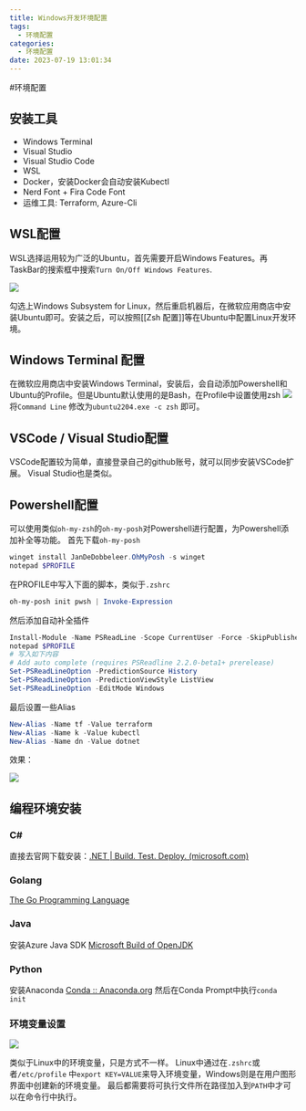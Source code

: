 ```yaml
---
title: Windows开发环境配置
tags:
  - 环境配置
categories:
  - 环境配置
date: 2023-07-19 13:01:34
---
```

#环境配置 

## 安装工具

- Windows Terminal
- Visual Studio
- Visual Studio Code
- WSL
- Docker，安装Docker会自动安装Kubectl
- Nerd Font + Fira Code Font
- 运维工具: Terraform, Azure-Cli

## WSL配置

WSL选择运用较为广泛的Ubuntu，首先需要开启Windows Features。再TaskBar的搜索框中搜索`Turn On/Off Windows Features`.

![](img/Pastedimage20230718153029.png)

勾选上Windows Subsystem for Linux，然后重启机器后，在微软应用商店中安装Ubuntu即可。安装之后，可以按照[[Zsh 配置]]等在Ubuntu中配置Linux开发环境。

## Windows Terminal 配置

在微软应用商店中安装Windows Terminal，安装后，会自动添加Powershell和Ubuntu的Profile。但是Ubuntu默认使用的是Bash，在Profile中设置使用zsh
![](img/Pastedimage20230718153243.png
)
将`Command Line` 修改为`ubuntu2204.exe -c zsh` 即可。


## VSCode / Visual Studio配置
VSCode配置较为简单，直接登录自己的github账号，就可以同步安装VSCode扩展。
Visual Studio也是类似。

## Powershell配置
可以使用类似`oh-my-zsh`的`oh-my-posh`对Powershell进行配置，为Powershell添加补全等功能。
首先下载`oh-my-posh`

```powershell
winget install JanDeDobbeleer.OhMyPosh -s winget
notepad $PROFILE
```

在PROFILE中写入下面的脚本，类似于`.zshrc`

```powershell
oh-my-posh init pwsh | Invoke-Expression
```

然后添加自动补全插件
```powershell
Install-Module -Name PSReadLine -Scope CurrentUser -Force -SkipPublisherCheck
notepad $PROFILE
# 写入如下内容
# Add auto complete (requires PSReadline 2.2.0-beta1+ prerelease)
Set-PSReadLineOption -PredictionSource History
Set-PSReadLineOption -PredictionViewStyle ListView
Set-PSReadLineOption -EditMode Windows
```

最后设置一些Alias
```powershell
New-Alias -Name tf -Value terraform
New-Alias -Name k -Value kubectl
New-Alias -Name dn -Value dotnet
```

效果：

![](img/Pastedimage20230718154358.png
)



## 编程环境安装
### C\# 
直接去官网下载安装：[.NET | Build. Test. Deploy. (microsoft.com)](https://dotnet.microsoft.com/en-us/)

### Golang
[The Go Programming Language](https://go.dev/)

### Java
安装Azure Java SDK
[Microsoft Build of OpenJDK](https://www.microsoft.com/openjdk)

### Python
安装Anaconda [Conda :: Anaconda.org](https://anaconda.org/anaconda/conda)
然后在Conda Prompt中执行`conda init`

### 环境变量设置

![](img/Pastedimage20230718154914.png
)

类似于Linux中的环境变量，只是方式不一样。
Linux中通过在`.zshrc`或者`/etc/profile` 中`export KEY=VALUE`来导入环境变量，Windows则是在用户图形界面中创建新的环境变量。
最后都需要将可执行文件所在路径加入到`PATH`中才可以在命令行中执行。